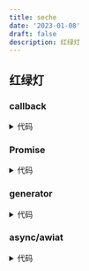 ```yaml
---
title: seche
date: '2023-01-08'
draft: false
description: 红绿灯
---
```


## 红绿灯

### callback

<details>
  <summary>代码</summary>

```js
function red() {
  console.log('red')
}

function green() {
  console.log('green')
}

function yellow() {
  console.log('yellow')
}

const task = (timer, light, callback) => {
  setTimout(() => {
    switch (light) {
      case 'red':
        red()
        break
      case 'green':
        green()
        break
      case 'yellow':
        yellow()
        break
    }
    callback()
  }, timer)
}

const work = () => {
  task(3000, 'red', () => {
    task(1000, 'green', () => {
      task(2000, 'yellow', work)
    })
  })
}
work()
```

</details>

### Promise

<details>
  <summary>代码</summary>

```js
const promiseLight = (timer, light) => {
  return new Promise((resolve, reject) => {
    setTimeout(() => {
      switch (light) {
        case 'red':
          red()
          break
        case 'green':
          green()
          break
        case 'yellow':
          yellow()
          break
      }
      resolve()
    }, timer)
  })
}

const work = () => {
  promiseLight(3000, 'red')
    .then(() => promiseLight(1000, 'green'))
    .then(() => promiseLight(2000, 'yellow'))
    .then(work)
}
```

</details>

### generator

<details>
  <summary>代码</summary>

```js
const generator = function* () {
  yield promiseLight(3000, 'red')
  yield promiseLight(1000, 'green')
  yield promiseLight(2000, 'yellow')
  yield generator()
}

const generatorObj = generator()
generatorObj.next()
generatorObj.next()
generatorObj.next()
```

</details>

### async/awiat

<details>
  <summary>代码</summary>

```js
const generator = function* () {
  yield promiseLight(3000, 'red')
  yield promiseLight(1000, 'green')
  yield promiseLight(2000, 'yellow')
  yield generator()
}

const generatorObj = generator()
generatorObj.next()
generatorObj.next()
generatorObj.next()
```

</details>
